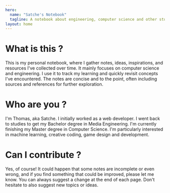 ```yaml
---
hero:
  name: "Satche's Notebook"
  tagline: A notebook about engineering, computer science and other stuff
layout: home
---
```


# What is this ?

This is my personal notebook, where I gather notes, ideas, inspirations, and resources I've collected over time. It mainly focuses on computer science and engineering. I use it to track my learning and quickly revisit concepts I've encountered. The notes are concise and to the point, often including sources and references for further exploration.

# Who are you ?

I'm Thomas, aka Satche. I initially worked as a web developer. I went back to studies to get my Bachelor degree in Media Engineering. I'm currently finishing my Master degree in Computer Science. I'm particularly interested in machine learning, creative coding, game design and development.

# Can I contribute ?

Yes, of course! It could happen that some notes are incomplete or even wrong, and if you find something that could be improved, please let me know. You can always suggest a change at the end of each page. Don't hesitate to also suggest new topics or ideas.
